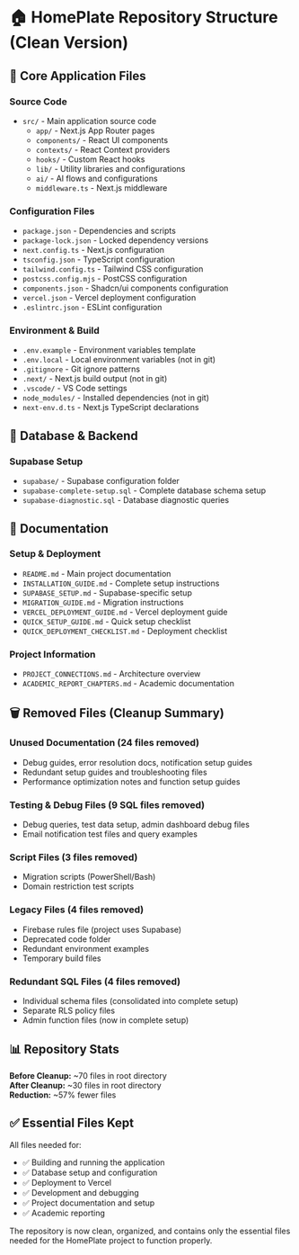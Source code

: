 # 🏠 HomePlate Repository Structure (Clean Version)

## 📁 Core Application Files

### **Source Code**
- `src/` - Main application source code
  - `app/` - Next.js App Router pages
  - `components/` - React UI components  
  - `contexts/` - React Context providers
  - `hooks/` - Custom React hooks
  - `lib/` - Utility libraries and configurations
  - `ai/` - AI flows and configurations
  - `middleware.ts` - Next.js middleware

### **Configuration Files**
- `package.json` - Dependencies and scripts
- `package-lock.json` - Locked dependency versions
- `next.config.ts` - Next.js configuration
- `tsconfig.json` - TypeScript configuration
- `tailwind.config.ts` - Tailwind CSS configuration
- `postcss.config.mjs` - PostCSS configuration
- `components.json` - Shadcn/ui components configuration
- `vercel.json` - Vercel deployment configuration
- `.eslintrc.json` - ESLint configuration

### **Environment & Build**
- `.env.example` - Environment variables template
- `.env.local` - Local environment variables (not in git)
- `.gitignore` - Git ignore patterns
- `.next/` - Next.js build output (not in git)
- `.vscode/` - VS Code settings
- `node_modules/` - Installed dependencies (not in git)
- `next-env.d.ts` - Next.js TypeScript declarations

## 📁 Database & Backend

### **Supabase Setup**
- `supabase/` - Supabase configuration folder
- `supabase-complete-setup.sql` - Complete database schema setup
- `supabase-diagnostic.sql` - Database diagnostic queries

## 📁 Documentation

### **Setup & Deployment**
- `README.md` - Main project documentation
- `INSTALLATION_GUIDE.md` - Complete setup instructions
- `SUPABASE_SETUP.md` - Supabase-specific setup
- `MIGRATION_GUIDE.md` - Migration instructions
- `VERCEL_DEPLOYMENT_GUIDE.md` - Vercel deployment guide
- `QUICK_SETUP_GUIDE.md` - Quick setup checklist
- `QUICK_DEPLOYMENT_CHECKLIST.md` - Deployment checklist

### **Project Information**
- `PROJECT_CONNECTIONS.md` - Architecture overview
- `ACADEMIC_REPORT_CHAPTERS.md` - Academic documentation

## 🗑️ Removed Files (Cleanup Summary)

### **Unused Documentation (24 files removed)**
- Debug guides, error resolution docs, notification setup guides
- Redundant setup guides and troubleshooting files
- Performance optimization notes and function setup guides

### **Testing & Debug Files (9 SQL files removed)**
- Debug queries, test data setup, admin dashboard debug files
- Email notification test files and query examples

### **Script Files (3 files removed)**
- Migration scripts (PowerShell/Bash)
- Domain restriction test scripts  

### **Legacy Files (4 files removed)**
- Firebase rules file (project uses Supabase)
- Deprecated code folder
- Redundant environment examples
- Temporary build files

### **Redundant SQL Files (4 files removed)**
- Individual schema files (consolidated into complete setup)
- Separate RLS policy files
- Admin function files (now in complete setup)

## 📊 Repository Stats

**Before Cleanup:** ~70 files in root directory  
**After Cleanup:** ~30 files in root directory  
**Reduction:** ~57% fewer files  

## ✅ Essential Files Kept

All files needed for:
- ✅ Building and running the application
- ✅ Database setup and configuration  
- ✅ Deployment to Vercel
- ✅ Development and debugging
- ✅ Project documentation and setup
- ✅ Academic reporting

The repository is now clean, organized, and contains only the essential files needed for the HomePlate project to function properly.
